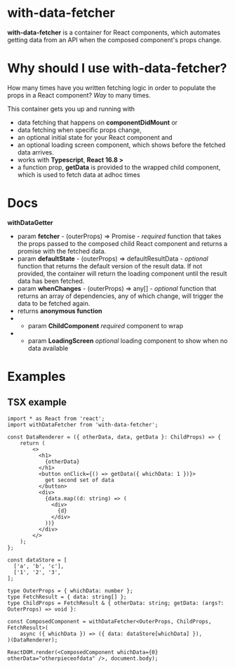 # with-data-fetcher

**with-data-fetcher** is a container for React components, which automates getting data from an API when the composed component's props change.

# Why should I use with-data-fetcher?

How many times have you written fetching logic in order to populate the props in a React component? *Way* to many times.

This container gets you up and running with
* data fetching that happens on **componentDidMount** or
* data fetching when specific props change,
* an optional initial state for your React component and
* an optional loading screen component, which shows before the fetched data arrives.
* works with **Typescript**, **React 16.8 >**
* a function prop, **getData** is provided to the wrapped child component, which is used to fetch data at adhoc times

# Docs

**withDataGetter**
* param **fetcher** - (outerProps) => Promise<resultData> - *required* function that takes the props passed to the composed child React component and returns a promise with the fetched data.
* param **defaultState** - (outerProps) => defaultResultData - *optional* function that returns the default version of the result data. If not provided, the container will return the loading component until the result data has been fetched.
* param **whenChanges** - (outerProps) => any[] - *optional* function that returns an array of dependencies, any of which change, will trigger the data to be fetched again.
* returns **anonymous function**
* * param **ChildComponent** *required* component to wrap
* * param **LoadingScreen** *optional* loading component to show when no data available

# Examples

## TSX example

```
import * as React from 'react';
import withDataFetcher from 'with-data-fetcher';

const DataRenderer = ({ otherData, data, getData }: ChildProps) => {
    return (
        <>
          <h1>
            {otherData}
          </h1>
          <button onClick={() => getData({ whichData: 1 })}>
            get second set of data
          </button>
          <div>
            {data.map((d: string) => (
              <div>
                {d}
              </div>
            ))}
          </div>
        </>
    );
};

const dataStore = [
  ['a', 'b', 'c'],
  ['1', '2', '3',
];

type OuterProps = { whichData: number };
type FetchResult = { data: string[] };
type ChildProps = FetchResult & { otherData: string; getData: (args?: OuterProps) => void }:

const ComposedComponent = withDataFetcher<OuterProps, ChildProps, FetchResult>(
    async ({ whichData }) => ({ data: dataStore[whichData] }),
)(DataRenderer);

ReactDOM.render(<ComposedComponent whichData={0} otherData="otherpieceofdata" />, document.body);

```
